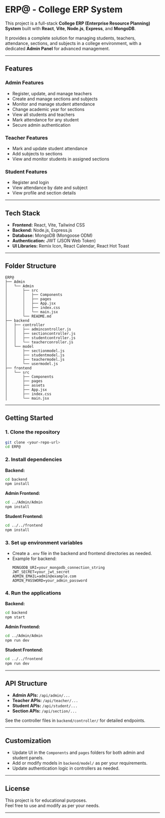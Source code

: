# ERP@ - College ERP System

This project is a full-stack **College ERP (Enterprise Resource Planning) System** built with **React**, **Vite**, **Node.js**, **Express**, and **MongoDB**.

It provides a complete solution for managing students, teachers, attendance, sections, and subjects in a college environment, with a dedicated **Admin Panel** for advanced management.

---

## Features

### Admin Features
- Register, update, and manage teachers
- Create and manage sections and subjects
- Monitor and manage student attendance
- Change academic year for sections
- View all students and teachers
- Mark attendance for any student
- Secure admin authentication

### Teacher Features
- Mark and update student attendance
- Add subjects to sections
- View and monitor students in assigned sections

### Student Features
- Register and login
- View attendance by date and subject
- View profile and section details

---

## Tech Stack

- **Frontend:** React, Vite, Tailwind CSS
- **Backend:** Node.js, Express.js
- **Database:** MongoDB (Mongoose ODM)
- **Authentication:** JWT (JSON Web Token)
- **UI Libraries:** Remix Icon, React Calendar, React Hot Toast

---

## Folder Structure

```
ERP@
├── Admin
│   └── Admin
│       ├── src
│       │   ├── Components
│       │   ├── pages
│       │   ├── App.jsx
│       │   ├── index.css
│       │   └── main.jsx
│       └── README.md
├── backend
│   ├── controller
│   │   ├── admincontroller.js
│   │   ├── sectioncontroller.js
│   │   ├── studentcontroller.js
│   │   └── teacherconroller.js
│   └── model
│       ├── sectionmodel.js
│       ├── studentmodel.js
│       ├── teachermodel.js
│       └── usermodel.js
├── frontend
│   └── src
│       ├── Components
│       ├── pages
│       ├── assets
│       ├── App.jsx
│       ├── index.css
│       └── main.jsx
```

---

## Getting Started

### 1. **Clone the repository**

```sh
git clone <your-repo-url>
cd ERP@
```

### 2. **Install dependencies**

**Backend:**
```sh
cd backend
npm install
```

**Admin Frontend:**
```sh
cd ../Admin/Admin
npm install
```

**Student Frontend:**
```sh
cd ../../frontend
npm install
```

### 3. **Set up environment variables**

- Create a `.env` file in the backend and frontend directories as needed.
- Example for backend:
  ```
  MONGODB_URI=your_mongodb_connection_string
  JWT_SECRET=your_jwt_secret
  ADMIN_EMAIL=admin@example.com
  ADMIN_PASSWORD=your_admin_password
  ```

### 4. **Run the applications**

**Backend:**
```sh
cd backend
npm start
```

**Admin Frontend:**
```sh
cd ../Admin/Admin
npm run dev
```

**Student Frontend:**
```sh
cd ../../frontend
npm run dev
```

---

## API Structure

- **Admin APIs:** `/api/admin/...`
- **Teacher APIs:** `/api/teacher/...`
- **Student APIs:** `/api/student/...`
- **Section APIs:** `/api/section/...`

See the controller files in `backend/controller/` for detailed endpoints.

---

## Customization

- Update UI in the `Components` and `pages` folders for both admin and student panels.
- Add or modify models in `backend/model/` as per your requirements.
- Update authentication logic in controllers as needed.

---

## License

This project is for educational purposes.  
Feel free to use and modify as per your needs.

---